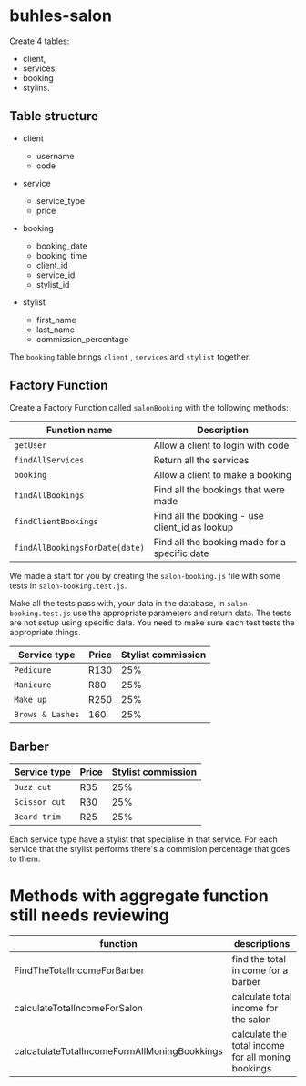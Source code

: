 # buhles-salon

Create 4 tables: 

* client, 
* services, 
* booking 
* stylins. 

## Table structure

* client 
    - username
    - code

* service 
    - service_type
    - price

* booking  
    - booking_date
    - booking_time
    - client_id
    - service_id
    - stylist_id

* stylist 
    - first_name
    - last_name
    - commission_percentage
        

The `booking` table brings `client` , `services` and `stylist` together.

## Factory Function

Create a Factory Function called `salonBooking` with the following methods:

Function name            | Description   
------------------------ | ---------------
`getUser` 		 | Allow a client to login with code              
`findAllServices` 		     |  Return all the services            
`booking` 	     |  Allow a client to make a booking
`findAllBookings` 	 |  Find all the bookings that were made
`findClientBookings` 	     |  Find all the booking - use client_id as lookup
`findAllBookingsForDate(date)`    |   Find all the booking made for a specific date

We made a start for you by creating the `salon-booking.js` file with some tests in `salon-booking.test.js`.

Make all the tests pass with, your data in the database, in `salon-booking.test.js` use the appropriate parameters and return data. The tests are not setup using specific data. You need to make sure each test tests the appropriate things.



Service type   | Price | Stylist commission
-------------  | ------|----------
`Pedicure`      |  R130 |   25%        
`Manicure` 	    |  R80    | 25%     
`Make up ` 	     |  R250   | 25%  
`Brows & Lashes` | 	 160   | 25%   
  
## Barber

Service type   | Price | Stylist commission
-------------  | -------|-----------
`Buzz cut`      |  R35 |   25%        
`Scissor cut` 	|  R30    | 25%     
`Beard trim` 	|  R25  | 25%  

 Each service type have a stylist that specialise in that service. For each service that the stylist performs there's a commision percentage that goes to them.   

# Methods with aggregate function still needs reviewing 
function                    | descriptions     
----------------------------|-----------------
FindTheTotalIncomeForBarber | find the total in come for a barber
calculateTotalIncomeForSalon| calculate total income for the salon
calcatulateTotalIncomeFormAllMoningBookkings| calculate the total income for all moning bookings




 


